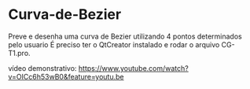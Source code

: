# Curva-de-Bezier
Preve e desenha uma curva de Bezier utilizando 4 pontos determinados pelo usuario
É preciso ter o QtCreator instalado e rodar o arquivo CG-T1.pro.

vídeo demonstrativo:
https://www.youtube.com/watch?v=OICc6h53wB0&feature=youtu.be
